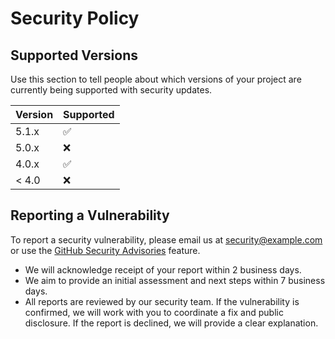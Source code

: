 # Security Policy

## Supported Versions

Use this section to tell people about which versions of your project are
currently being supported with security updates.

| Version | Supported          |
| ------- | ------------------ |
| 5.1.x   | :white_check_mark: |
| 5.0.x   | :x:                |
| 4.0.x   | :white_check_mark: |
| < 4.0   | :x:                |

## Reporting a Vulnerability

To report a security vulnerability, please email us at [security@example.com](mailto:security@example.com) or use the [GitHub Security Advisories](https://github.com/OWNER/REPO/security/advisories) feature.

- We will acknowledge receipt of your report within 2 business days.
- We aim to provide an initial assessment and next steps within 7 business days.
- All reports are reviewed by our security team. If the vulnerability is confirmed, we will work with you to coordinate a fix and public disclosure. If the report is declined, we will provide a clear explanation.
